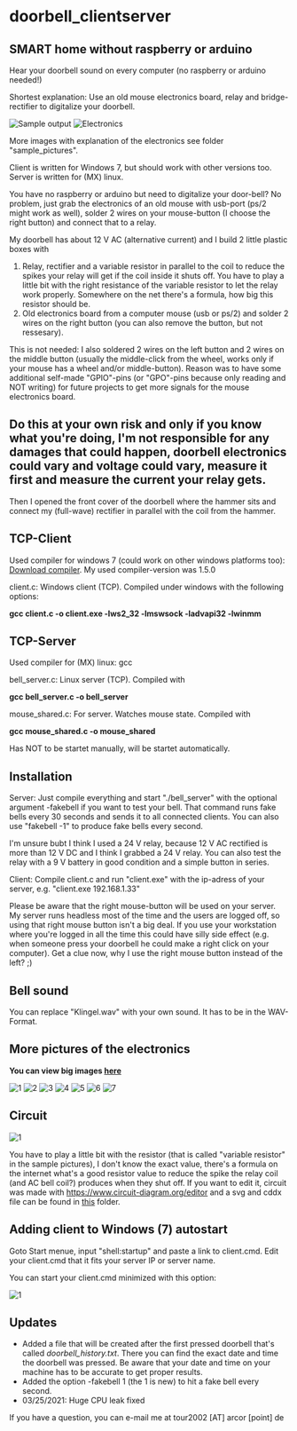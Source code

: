 # doorbell_clientserver
## SMART home without raspberry or arduino
Hear your doorbell sound on every computer (no raspberry or arduino needed!)

Shortest explanation: Use an old mouse electronics board, relay and bridge-rectifier to digitalize your doorbell.

![Sample output](https://github.com/jk-85/doorbell_clientserver/blob/main/sample_pictures/Sample_Output.jpg)
![Electronics](https://github.com/jk-85/doorbell_clientserver/blob/main/sample_pictures/Electronics.jpg)

More images with explanation of the electronics see folder "sample_pictures".

Client is written for Windows 7, but should work with other versions too. Server is written for (MX) linux.

You have no raspberry or arduino but need to digitalize your door-bell? No problem, just grab the electronics of an old mouse with usb-port (ps/2 might work as well), solder 2 wires on your mouse-button (I choose the right button) and connect that to a relay.

My doorbell has about 12 V AC (alternative current) and I build 2 little plastic boxes with

1) Relay, rectifier and a variable resistor in parallel to the coil to reduce the spikes your relay will get if the coil inside it shuts off. You have to play a little bit with the right resistance of the variable resistor to let the relay work properly. Somewhere on the net there's a formula, how big this resistor should be.
2) Old electronics board from a computer mouse (usb or ps/2) and solder 2 wires on the right button (you can also remove the button, but not ressesary).

This is not needed: I also soldered 2 wires on the left button and 2 wires on the middle button (usually the middle-click from the wheel, works only if your mouse has a wheel and/or middle-button). Reason was to have some additional self-made "GPIO"-pins (or "GPO"-pins because only reading and NOT writing) for future projects to get more signals for the mouse electronics board.

## Do this at your own risk and only if you know what you're doing, I'm not responsible for any damages that could happen, doorbell electronics could vary and voltage could vary, measure it first and measure the current your relay gets. 
Then I opened the front cover of the doorbell where the hammer sits and connect my (full-wave) rectifier in parallel with the coil from the hammer.

## TCP-Client
Used compiler for windows 7 (could work on other windows platforms too): [Download compiler](http://win-builds.org/doku.php/download_and_installation_from_windows). My used compiler-version was 1.5.0

client.c: Windows client (TCP). Compiled under windows with the following options:

**gcc client.c -o client.exe -lws2_32 -lmswsock -ladvapi32 -lwinmm**

## TCP-Server
Used compiler for (MX) linux: gcc

bell_server.c: Linux server (TCP). Compiled with

**gcc bell_server.c -o bell_server**

mouse_shared.c: For server. Watches mouse state. Compiled with

**gcc mouse_shared.c -o mouse_shared**

Has NOT to be startet manually, will be startet automatically.

## Installation
Server: Just compile everything and start "./bell_server" with the optional argument -fakebell if you want to test your bell. That command runs fake bells every 30 seconds and sends it to all connected clients. You can also use "fakebell -1" to produce fake bells every second.

I'm unsure bubt I think I used a 24 V relay, because 12 V AC rectified is more than 12 V DC and I think I grabbed a 24 V relay. You can also test the relay with a 9 V battery in good condition and a simple button in series.

Client: Compile client.c and run "client.exe" with the ip-adress of your server, e.g. "client.exe 192.168.1.33"

Please be aware that the right mouse-button will be used on your server. My server runs headless most of the time and the users are logged off, so using that right mouse button isn't a big deal. If you use your workstation where you're logged in all the time this could have silly side effect (e.g. when someone press your doorbell he could make a right click on your computer). Get a clue now, why I use the right mouse button instead of the left? ;)

## Bell sound
You can replace "Klingel.wav" with your own sound. It has to be in the WAV-Format.

## More pictures of the electronics
**You can view big images [here](https://github.com/jk-85/doorbell_clientserver/tree/main/sample_pictures)**

![1](https://github.com/jk-85/doorbell_clientserver/blob/main/sample_pictures/small/Doorbell_Complete.JPG)
![2](https://github.com/jk-85/doorbell_clientserver/blob/main/sample_pictures/small/Doorbell_Modification_.JPG)
![3](https://github.com/jk-85/doorbell_clientserver/blob/main/sample_pictures/small/Doorbell_Modification.JPG)
![4](https://github.com/jk-85/doorbell_clientserver/blob/main/sample_pictures/small/Doorbell_Modification2.JPG)
![5](https://github.com/jk-85/doorbell_clientserver/blob/main/sample_pictures/small/Doorbell_Modification3.JPG)
![6](https://github.com/jk-85/doorbell_clientserver/blob/main/sample_pictures/small/Doorbell_Modification4.JPG)
![7](https://github.com/jk-85/doorbell_clientserver/blob/main/sample_pictures/small/Doorbell_Modification5.JPG)

## Circuit
![1](https://github.com/jk-85/doorbell_clientserver/blob/main/circuit/circuit.png)

You have to play a little bit with the resistor (that is called "variable resistor" in the sample pictures), I don't know the exact value, there's a formula on the internet what's a good resistor value to reduce the spike the relay coil (and AC bell coil?) produces when they shut off. 
If you want to edit it, circuit was made with https://www.circuit-diagram.org/editor and a svg and cddx file can be found in [this](https://github.com/jk-85/doorbell_clientserver/blob/main/circuit) folder.

## Adding client to Windows (7) autostart

Goto Start menue, input "shell:startup" and paste a link to client.cmd. Edit your client.cmd that it fits your server IP or server name.

You can start your client.cmd minimized with this option:

![1](https://github.com/jk-85/doorbell_clientserver/blob/main/sample_pictures/startup.jpg)

## Updates
- Added a file that will be created after the first pressed doorbell that's called _doorbell_history.txt_. There you can find the exact date and time the doorbell was pressed. Be aware that your date and time on your machine has to be accurate to get proper results.
- Added the option -fakebell 1 (the 1 is new) to hit a fake bell every second.
- 03/25/2021: Huge CPU leak fixed

If you have a question, you can e-mail me at tour2002 [AT] arcor [point] de
